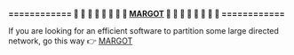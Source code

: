 **============  :ghost: :ghost: :ghost: :ghost: :ghost: :ghost: :ghost: :ghost: [MARGOT](https://github.com/luleg/MARGOT) :ghost: :ghost: :ghost: :ghost: :ghost: :ghost: :ghost: :ghost: ============**

If you are looking for an efficient software to partition some large directed network, go this way :point_right: [MARGOT](https://github.com/luleg/MARGOT)
